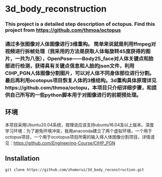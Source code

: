 # 3d_body_reconstruction
### This project is a detailed step description of octopus. Find this project from https://github.com/thmoa/octopus
### 通过多张图像对人体图像进行3维重构。 简单来说就是利用ffmpeg对视频进行拆帧处理（我采用的方法是获取人体每旋转45度获得的图片，一共为八张），OpenPose——Body25_face对人体关键点和脸部进行检测，获得具有关键点信息和人脸的json文件，利用CIHP_PGN人体图像分割图片，可以对人体不同身体部位进行分割。最后再利用ocotopus项目恢复人体的3维结构。3d重构具体原理详见https://github.com/thmoa/octopu，本项目只介绍详细步骤，和提供自己所写的一些python脚本用于对图像进行的前期预处理。
## 环境
本项目采用Ubuntu20.04系统，按理说应该支持ubuntu16.04及以上版本。深度学习环境：为了避免环境冲突，我用anaconda建立了两个虚拟环境，一个用于octopus项目，一个用于ocotopus项目所需的输入得人体图像分割项目，详情请见：https://github.com/Engineering-Course/CIHP_PGN
## Installation
~~~
git clone https://github.com/zhumorui/3d_body_reconstruction.git
~~~

